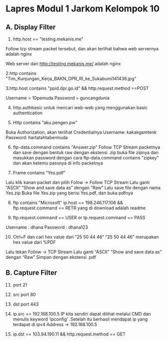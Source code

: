 # Lapres Modul 1 Jarkom Kelompok 10

## A. Display Filter

1. http.host == "testing.mekanis.me"

Follow tcp stream packet tersebut, dan akan terlihat bahwa web servernya adalah nginx
 
Web server dari http://testing.mekanis.me/ adalah nginx

2.http contains "Tim_Kunjungan_Kerja_BAKN_DPR_RI_ke_Sukabumi141436.jpg"
  
3.http.host contains "ppid.dpr.go.id" && http.request.method ==POST

Username = 10pemuda
Password = guncangdunia

4. http.authbasic
untuk mencari web-web yang menggunakan basic authentication

5. Http contains “aku.pengen.pw”

Buka Authorization, akan terlihat Credentialnya
Username: kakakgamtenk
Password: hartatahtabermuda

6. ftp-data.command contains "Answer.zip"
Follow TCP Stream packetnya dan save dengan bentuk raw dengan ekstensi .zip
buka file zipnya dan masukkan password dengan cara
ftp-data.command contains "zipkey"
dan akan ketemu passnya di info packetnya

7. Frame contains “Yes.pdf”

Lalu klik kanan packet dan pilih Folow -> Follow  TCP Stream
Lalu ganti “ASCII” “Show and save data as” dengan “Raw”
Lalu save file dengan nama Yes.zip
Buka file Yes.zip yang berisi Yes.pdf, dan buka pdfnya

8. ftp contains "Microsoft"
ip.host == 198.246.117.106 && ftp.request.command == RETR
yang di download adalah readme

9. ftp.request.command == USER or tp.request.command == PASS

Username : dhana
Password : dhana123

10. Ctrl+F dan cari hex value dari “25 50 44 46”
“25 50 44 46” merupakan hex value dari %PDF

Lalu tekan Follow -> TCP Stream
Lalu ganti “ASCII” “Show and save data as” dengan “Raw”
Simpan dengan ekstensi .pdf

## B. Capture Filter

11. port 21

12. src port 80

13. dst port 443

14. ip.src == 192.168.100.5 
IP kita sendiri dapat dilihat melalui CMD dan menulis keyword ‘ipconfig’ .Setelah itu berhasil mendapat ip yang terdapat di ipv4 Address -> 192.168.100.5 

15. ip.dst == 103.94.190.11 && http.request.method == GET
